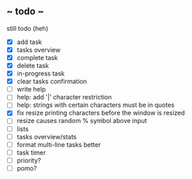 

 ## ~ todo ~



 still todo (heh)
 - [x] add task
 - [x] tasks overview
 - [x] complete task
 - [x] delete task
 - [x] in-progress task
 - [x] clear tasks confirmation
 - [ ] write help
 - [ ] help: add '|' character restriction
 - [ ] help: strings with certain characters must be in quotes
 - [x] fix resize printing characters before the window is resized
 - [ ] resize causes random % symbol above input
 - [ ] lists
 - [ ] tasks overview/stats
 - [ ] format multi-line tasks better
 - [ ] task timer
 - [ ] priority?
 - [ ] pomo?
